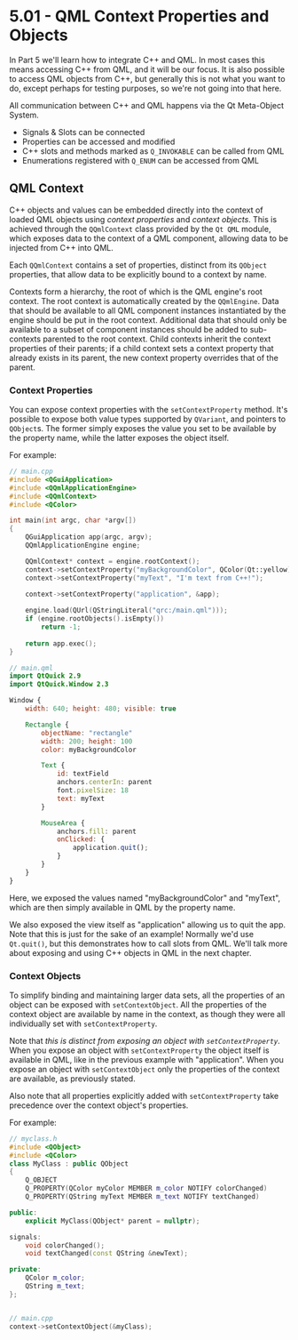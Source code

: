 # 5.01 - QML Context Properties and Objects

In Part 5 we'll learn how to integrate C++ and QML. In most cases this means accessing C++ from QML, and it will be our focus. It is also possible to access QML objects from C++, but generally this is not what you want to do, except perhaps for testing purposes, so we're not going into that here.

All communication between C++ and QML happens via the Qt Meta-Object System.
* Signals & Slots can be connected
* Properties can be accessed and modified
* C++ slots and methods marked as `Q_INVOKABLE` can be called from QML
* Enumerations registered with `Q_ENUM` can be accessed from QML

## QML Context

C++ objects and values can be embedded directly into the context of loaded QML objects using *context properties* and *context objects*. This is achieved through the `QQmlContext` class provided by the `Qt QML` module, which exposes data to the context of a QML component, allowing data to be injected from C++ into QML.

Each `QQmlContext` contains a set of properties, distinct from its `QObject` properties, that allow data to be explicitly bound to a context by name. 

Contexts form a hierarchy, the root of which is the QML engine's root context. The root context is automatically created by the `QQmlEngine`. Data that should be available to all QML component instances instantiated by the engine should be put in the root context. Additional data that should only be available to a subset of component instances should be added to sub-contexts parented to the root context. Child contexts inherit the context properties of their parents; if a child context sets a context property that already exists in its parent, the new context property overrides that of the parent.

### Context Properties

You can expose context properties with the `setContextProperty` method. It's possible to expose both value types supported by `QVariant`, and pointers to `QObject`s. The former simply exposes the value you set to be available by the property name, while the latter exposes the object itself.

For example:

```cpp
// main.cpp
#include <QGuiApplication>
#include <QQmlApplicationEngine>
#include <QQmlContext>
#include <QColor>

int main(int argc, char *argv[])
{
    QGuiApplication app(argc, argv);
    QQmlApplicationEngine engine;

    QQmlContext* context = engine.rootContext();
    context->setContextProperty("myBackgroundColor", QColor(Qt::yellow));
    context->setContextProperty("myText", "I'm text from C++!");
    
    context->setContextProperty("application", &app);

    engine.load(QUrl(QStringLiteral("qrc:/main.qml")));
    if (engine.rootObjects().isEmpty())
        return -1;
    
    return app.exec();
}
```

```qml
// main.qml
import QtQuick 2.9
import QtQuick.Window 2.3

Window {
    width: 640; height: 480; visible: true

    Rectangle {
        objectName: "rectangle"
        width: 200; height: 100
        color: myBackgroundColor

        Text {
            id: textField
            anchors.centerIn: parent
            font.pixelSize: 18
            text: myText
        }

        MouseArea {
            anchors.fill: parent
            onClicked: {
                application.quit();
            }
        }
    }
}
```

Here, we exposed the values named "myBackgroundColor" and "myText", which are then simply available in QML by the property name.

We also exposed the view itself as "application" allowing us to quit the app. Note that this is just for the sake of an example! Normally we'd use `Qt.quit()`, but this demonstrates how to call slots from QML. We'll talk more about exposing and using C++ objects in QML in the next chapter.

### Context Objects

To simplify binding and maintaining larger data sets, all the properties of an object can be exposed with `setContextObject`. All the properties of the context object are available by name in the context, as though they were all individually set with `setContextProperty`.

Note that *this is distinct from exposing an object with `setContextProperty`*. When you expose an object with `setContextProperty` the object itself is available in QML, like in the previous example with "application". When you expose an object with `setContextObject` only the properties of the context are available, as previously stated.

Also note that all properties explicitly added with `setContextProperty` take precedence over the context object's properties.

For example:

```cpp
// myclass.h
#include <QObject>
#include <QColor>
class MyClass : public QObject
{
    Q_OBJECT
    Q_PROPERTY(QColor myColor MEMBER m_color NOTIFY colorChanged)
    Q_PROPERTY(QString myText MEMBER m_text NOTIFY textChanged)

public:
    explicit MyClass(QObject* parent = nullptr);

signals:
    void colorChanged();
    void textChanged(const QString &newText);

private:
    QColor m_color;
    QString m_text;
};


// main.cpp
context->setContextObject(&myClass);
```